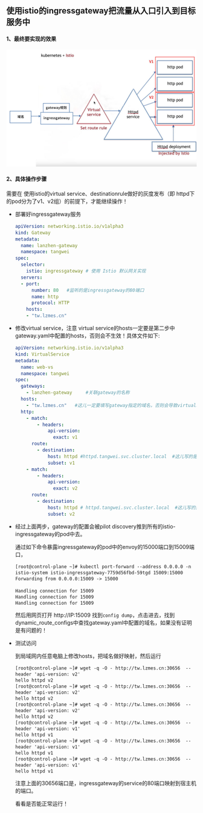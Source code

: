 ## 使用istio的ingressgateway把流量从入口引入到目标服务中



#### 1、最终要实现的效果

![avatar](../images/13.jpeg)



#### 2、具体操作步骤

需要在 使用istio的virtual service、destinationrule做好的灰度发布（即 httpd下的pod分为了v1、v2组）的前提下，才能继续操作！

- 部署好ingressgateway服务

  ```yaml
  apiVersion: networking.istio.io/v1alpha3
  kind: Gateway
  metadata:
    name: lanzhen-gateway
    namespace: tangwei
  spec:
    selector:
      istio: ingressgateway # 使用 Istio 默认网关实现
    servers:
    - port:
        number: 80   #监听的是ingressgateway的80端口
        name: http
        protocol: HTTP
      hosts:
      - "tw.lzmes.cn"
  
  ```

  

- 修改virtual service，注意 virtual service的hosts一定要是第二步中gateway.yaml中配置的hosts，否则会不生效！具体文件如下:

  ```yaml
  apiVersion: networking.istio.io/v1alpha3
  kind: VirtualService
  metadata:
    name: web-vs
    namespace: tangwei
  spec:
    gateways:
      - lanzhen-gateway     #关联gateway的名称
    hosts:
      - "tw.lzmes.cn"   #这儿一定要填写gateway指定的域名，否则会导致virtualservice无效
    http:
      - match:
          - headers:
              api-version:
                exact: v1
        route:
          - destination:
              host: httpd #httpd.tangwei.svc.cluster.local  #这儿写的是destination rule中配置好的host
              subset: v1
      - match:
          - headers:
              api-version:
                exact: v2
        route:
          - destination:
              host: httpd # httpd.tangwei.svc.cluster.local  #这儿写的是destination rule中配置好的host
              subset: v2
  
  ```

- 经过上面两步，gateway的配置会被pilot discovery推到所有的istio-ingressgateway的pod中去。

  通过如下命令暴露ingressgateway的pod中的envoy的15000端口到15009端口，

  ```shell
  [root@control-plane ~]# kubectl port-forward --address 0.0.0.0 -n istio-system istio-ingressgateway-7759d56fbd-59tgd 15009:15000
  Forwarding from 0.0.0.0:15009 -> 15000
  
  Handling connection for 15009
  Handling connection for 15009
  Handling connection for 15009
  ```

  然后用网页打开 http://IP:15009 找到`config dump`，点击进去，找到dynamic_route_configs中查找gateway.yaml中配置的域名，如果没有证明是有问题的！

  

- 测试访问

  到局域网内任意电脑上修改hosts，把域名做好映射，然后运行

  ```shell
  [root@control-plane ~]# wget -q -O - http://tw.lzmes.cn:30656  --header 'api-version: v2'
  hello httpd v2
  [root@control-plane ~]# wget -q -O - http://tw.lzmes.cn:30656  --header 'api-version: v2'
  hello httpd v2
  [root@control-plane ~]# wget -q -O - http://tw.lzmes.cn:30656  --header 'api-version: v2'
  hello httpd v2
  [root@control-plane ~]# wget -q -O - http://tw.lzmes.cn:30656  --header 'api-version: v1'
  hello httpd v1
  [root@control-plane ~]# wget -q -O - http://tw.lzmes.cn:30656  --header 'api-version: v1'
  hello httpd v1
  [root@control-plane ~]# wget -q -O - http://tw.lzmes.cn:30656  --header 'api-version: v1'
  hello httpd v1
  ```

  注意上面的30656端口是，ingressgateway的service的80端口映射到宿主机的端口。

  看看是否能正常运行！

